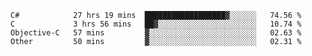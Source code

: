 <!--START_SECTION:waka-->

```text
C#            27 hrs 19 mins  ██████████████████▓░░░░░░   74.56 %
C             3 hrs 56 mins   ██▓░░░░░░░░░░░░░░░░░░░░░░   10.74 %
Objective-C   57 mins         ▓░░░░░░░░░░░░░░░░░░░░░░░░   02.63 %
Other         50 mins         ▓░░░░░░░░░░░░░░░░░░░░░░░░   02.31 %
```

<!--END_SECTION:waka-->
